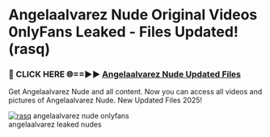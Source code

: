 # Angelaalvarez Nude Original Videos 0nlyFans Leaked - Files Updated! (rasq)

<h3>🔴 CLICK HERE 🌐==►► <a href="https://tinyurl.com/52m3yx9h" rel="nofollow">Angelaalvarez Nude Updated Files</a></h3>

Get Angelaalvarez Nude and all content. Now you can access all videos and pictures of Angelaalvarez Nude. New Updated Files 2025!

[![rasq](https://i.imgur.com/TnHtlc8.gif)](https://tinyurl.com/52m3yx9h)
angelaalvarez nude onlyfans<br>
angelaalvarez leaked nudes